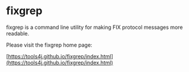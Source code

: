 # fixgrep
fixgrep is a command line utility for making FIX protocol messages more readable.

Please visit the fixgrep home page:

[https://tools4j.github.io/fixgrep/index.html](https://tools4j.github.io/fixgrep/index.html)
